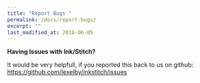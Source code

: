 ```yaml
---
title: "Report Bugs "
permalink: /docs/report-bugs/
excerpt: ""
last_modified_at: 2018-06-05
---
```


**Having Issues with Ink/Stitch?**

It would be very helpfull, if you reported this back to us on github: <https://github.com/lexelby/inkstitch/issues>
